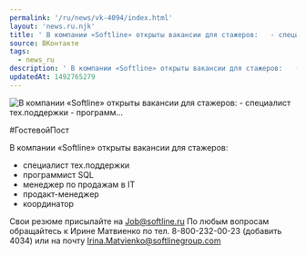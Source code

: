 ```yaml
---
permalink: '/ru/news/vk-4094/index.html'
layout: 'news.ru.njk'
title: ' В компании «Softline» открыты вакансии для стажеров:   - специалист тех.поддержки   - программ…'
source: ВКонтакте
tags:
  - news_ru
description: ' В компании «Softline» открыты вакансии для стажеров:   - специалист тех.поддержки   - программ…'
updatedAt: 1492765279
---
```

![ В компании «Softline» открыты вакансии для стажеров:   - специалист тех.поддержки   - программ…](https://sun9-60.userapi.com/impf/c626528/v626528501/63b8d/r1kaN804mLU.jpg?size=900x463&quality=96&proxy=1&sign=00071f3547047250785bf0d4db612e15&c_uniq_tag=o8nZFVEK7xP2wsSjKeWbsyJ5xYlSEFgIXxqNEuhuH0Y&type=album)

#ГостевойПост

В компании «Softline» открыты вакансии для стажеров:
- специалист тех.поддержки
- программист SQL
- менеджер по продажам в IT
- продакт-менеджер
- координатор

Свои резюме присылайте на Job@softline.ru
По любым вопросам обращайтесь к Ирине Матвиенко по тел. 8-800-232-00-23 (добавить 4034) или на почту Irina.Matvienko@softlinegroup.com

